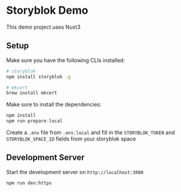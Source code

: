 # Storyblok Demo

This demo project uses Nuxt3

## Setup

Make sure you have the following CLIs installed:

```bash
# storyblok
npm install storyblok -g

# mkcert
brew install mkcert
```

Make sure to install the dependencies:

```bash
npm install
npm run prepare-local
```

Create a `.env` file from `.env.local` and fill in the `STORYBLOK_TOKEN` and `STORYBLOK_SPACE_ID` fields from your storyblok space

## Development Server

Start the development server on `http://localhost:3000`

```bash
npm run dev:https
```
